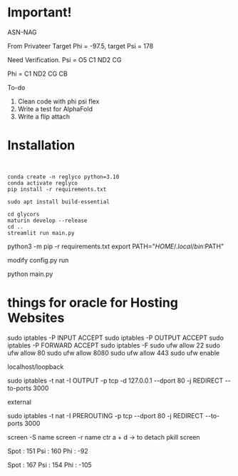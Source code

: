 # Important!
ASN-NAG

From Privateer 
Target Phi = -97.5, target Psi = 178

Need Verification.
Psi = O5 C1 ND2 CG

Phi = C1 ND2 CG CB


To-do
1. Clean code with phi psi flex
2. Write a test for AlphaFold
3. Write a flip attach


# Installation


```


conda create -n reglyco python=3.10
conda activate reglyco
pip install -r requirements.txt

sudo apt install build-essential

cd glycors
maturin develop --release
cd ..
streamlit run main.py
```

python3 -m pip -r requirements.txt
export PATH="$HOME/.local/bin:$PATH"


modify config.py 
run

python main.py






# things for oracle for Hosting Websites
sudo iptables -P INPUT ACCEPT
sudo iptables -P OUTPUT ACCEPT
sudo iptables -P FORWARD ACCEPT
sudo iptables -F
sudo ufw allow 22
sudo ufw allow 80
sudo ufw allow 8080
sudo ufw allow 443
sudo ufw enable


localhost/loopback

sudo iptables -t nat -I OUTPUT -p tcp -d 127.0.0.1 --dport 80 -j REDIRECT --to-ports 3000

external

sudo iptables -t nat -I PREROUTING -p tcp --dport 80 -j REDIRECT --to-ports 3000


screen -S name
screen -r name
ctr a + d   -> to detach
pkill screen





Spot : 151 Psi : 160 Phi : -92

Spot : 167 Psi : 154 Phi : -105